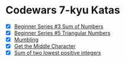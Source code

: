 # Codewars 7-kyu Katas


- [x] [Beginner Series #3 Sum of Numbers](./beginner-series-3-sum-of-numbers)
- [x] [Beginner Series #5 Triangular Numbers](./beginner-series-5-triangular-numbers)
- [x] [Mumbling](./mumbling)
- [x] [Get the Middle Character](./get-the-middle-character)
- [x] [Sum of two lowest positive integers](./sum-of-two-lowest-positive-integers)
